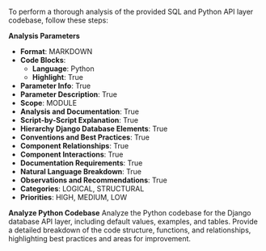 To perform a thorough analysis of the provided SQL and Python API layer codebase, follow these steps:



**Analysis Parameters**

* **Format**: MARKDOWN
* **Code Blocks**:
	+ **Language**: Python
	+ **Highlight**: True
* **Parameter Info**: True
* **Parameter Description**: True
* **Scope**: MODULE
* **Analysis and Documentation**: True
* **Script-by-Script Explanation**: True
* **Hierarchy Django Database Elements**: True
* **Conventions and Best Practices**: True
* **Component Relationships**: True
* **Component Interactions**: True
* **Documentation Requirements**: True
* **Natural Language Breakdown**: True
* **Observations and Recommendations**: True
* **Categories**: LOGICAL, STRUCTURAL
* **Priorities**: HIGH, MEDIUM, LOW

**Analyze Python Codebase**
Analyze the Python codebase for the Django database API layer, including default values, examples, and tables. Provide a detailed breakdown of the code structure, functions, and relationships, highlighting best practices and areas for improvement.